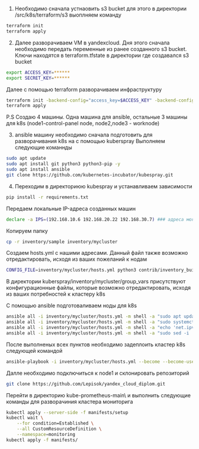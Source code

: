 1. Необходимо сначала устнаовить s3 bucket для этого в директории /src/k8s/terraform/s3 выоплняем команду
```bash
terraform init
terraform apply
```  
2. Далее разворачиваем VM в yandexcloud. 
Дня этого сначала необходимо передать переменные из ранее созданного s3 bucket. Ключи находятся в terraform.tfstate в директории где создавался s3 bucket
```bash
export ACCESS_KEY=******
export SECRET_KEY=******
```  
Далее с помощью terraform разворачиваем инфраструктуру  
```bash
terraform init -backend-config="access_key=$ACCESS_KEY" -backend-config="secret_key=$SECRET_KEY"
terraform apply
```  
P.S Создаю 4 машины. Одна машина для ansible, остальные 3 машины для k8s (node1-control-panel node, node2,node3 - worknode)

3. ansible машину необходимо сначала подготовить для разворачивания k8s на с помощью kuberspray
Выполняем следующие команнды
```bash
sudo apt update
sudo apt install git python3 python3-pip -y
sudo apt install ansible
git clone https://github.com/kubernetes-incubator/kubespray.git

```
4. Переходим в директориюю kubespray и устанавливаем зависимости
```bash
pip install -r requirements.txt
```
Передаем локальные IP-адреса созданных машин
```bash
declare -a IPS=(192.168.10.6 192.168.20.22 192.168.30.7) ### адреса могут быть другие, всвязи с тем что машины несколько раз пересоздавались
```
Копируем папку
```bash
cp -r inventory/sample inventory/mycluster
````
Создаем hosts.yml с нашими адресами. Данный файл также возможно отредактировать, исходя из ваших пожеланий к нодам
```bash
CONFIG_FILE=inventory/mycluster/hosts.yml python3 contrib/inventory_builder/inventory.py ${IPS[@]}
```
В директории kuberspray/inventory/mycluster/group_vars присутствуют конфигурационные файлы, которые возможно отредактировать, исходя из ваших потребностей к кластеру k8s

С помощью ansible подготоваливаем ноды для k8s
```bash
ansible all -i inventory/mycluster/hosts.yml -m shell -a "sudo apt update"
ansible all -i inventory/mycluster/hosts.yml -m shell -a "sudo systemctl stop ufw.service && sudo systemctl disable ufw.service"
ansible all -i inventory/mycluster/hosts.yml -m shell -a "echo 'net.ipv4.ip_forward=1' | sudo tee -a /etc/sysctl.conf"
ansible all -i inventory/mycluster/hosts.yml -m shell -a "sudo sed -i '/ swap / s/^\(.*\)$/#\1/g' /etc/fstab && sudo swapoff -a"
```
После выполненых всех пунктов необходимо задеплоить кластер k8s следующей командой
```bash
ansible-playbook -i inventory/mycluster/hosts.yml --become --become-user=root cluster.yml
```
Далле необходимо подключиться к node1 и склонировать репозиторий
```bash
git clone https://github.com/Lepisok/yandex_cloud_diplom.git
```
Перейти в директорию kube-prometheus-main\ и выполнить следующие команды для разворачиния кластера мониторига
```bash
kubectl apply --server-side -f manifests/setup
kubectl wait \
	--for condition=Established \
	--all CustomResourceDefinition \
	--namespace=monitoring
kubectl apply -f manifests/
````